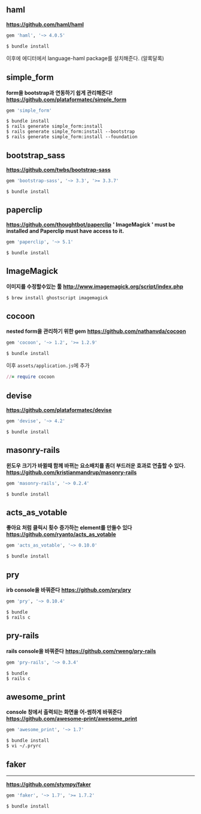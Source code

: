 ## haml
**https://github.com/haml/haml**
```ruby
gem 'haml', '~> 4.0.5'
```
```
$ bundle install
```
이후에 에디터에서 language-haml package를 설치해준다. (알록달록)

## simple_form
**form을 bootstrap과 연동하기 쉽게 관리해준다!**
**https://github.com/plataformatec/simple_form**
```ruby
gem 'simple_form'
```
```
$ bundle install
$ rails generate simple_form:install
$ rails generate simple_form:install --bootstrap
$ rails generate simple_form:install --foundation
```

## bootstrap_sass
**https://github.com/twbs/bootstrap-sass**
```ruby
gem 'bootstrap-sass', '~> 3.3', '>= 3.3.7'
```
```
$ bundle install
```

## paperclip
**https://github.com/thoughtbot/paperclip**
**' ImageMagick ' must be installed and Paperclip must have access to it.**
```ruby
gem 'paperclip', '~> 5.1'
```
```
$ bundle install
```

## ImageMagick
**이미지를 수정할수있는 툴**
**http://www.imagemagick.org/script/index.php**
```
$ brew install ghostscript imagemagick
```

## cocoon
**nested form을 관리하기 위한 gem**
**https://github.com/nathanvda/cocoon**
```ruby
gem 'cocoon', '~> 1.2', '>= 1.2.9'
```
```
$ bundle install
```
이후 `assets/application.js`에 추가
```ruby
//= require cocoon
```

## devise
**https://github.com/plataformatec/devise**
```ruby
gem 'devise', '~> 4.2'
```
```
$ bundle install
```

## masonry-rails
**윈도우 크기가 바뀔때 함께 바뀌는 요소배치를 좀더 부드러운 효과로 연출할 수 있다.**
**https://github.com/kristianmandrup/masonry-rails**
```ruby
gem 'masonry-rails', '~> 0.2.4'
```
```
$ bundle install
```

## acts_as_votable
**좋아요 처럼 클릭시 횟수 증가하는 element를 만들수 있다**
**https://github.com/ryanto/acts_as_votable**
```ruby
gem 'acts_as_votable', '~> 0.10.0'
```
```
$ bundle install
```

## pry
**irb console을 바꿔준다**
**https://github.com/pry/pry**
```ruby
gem 'pry', '~> 0.10.4'
```
```
$ bundle 
$ rails c
```

## pry-rails
**rails console을 바꿔준다**
**https://github.com/rweng/pry-rails**
```ruby
gem 'pry-rails', '~> 0.3.4'
```
```
$ bundle 
$ rails c
```

## awesome_print
**console 창에서 출력되는 화면을 어-썸하게 바꿔준다**
**https://github.com/awesome-print/awesome_print**
```ruby
gem 'awesome_print', '~> 1.7'
```
```
$ bundle install
$ vi ~/.pryrc
```

## faker
****
**https://github.com/stympy/faker**
```ruby
gem 'faker', '~> 1.7', '>= 1.7.2'
```
```
$ bundle install
```
